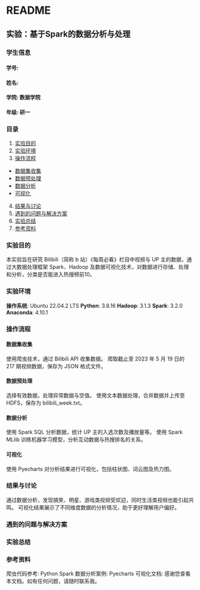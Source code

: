 # README
## 实验：基于Spark的数据分析与处理
### 学生信息
#### **学号**: 
#### **姓名**: 
#### **学院**: 数据学院
#### **年级**: 研一
### 目录
1. [实验目的](#实验目的)
2. [实验环境](#实验环境)
3. [操作流程](#操作流程)
- [数据集收集](#数据集收集)
- [数据预处理](#数据预处理)
- [数据分析](#数据分析)
- [可视化](#可视化)
4. [结果与讨论](#结果与讨论)
5. [遇到的问题与解决方案](#遇到的问题与解决方案)
6. [实验总结](#实验总结)
7. [参考资料](#参考资料)

### 实验目的
本实验旨在研究 Bilibili（简称 b 站）《每周必看》栏目中视频与 UP 主的数据，通过大数据处理框架 Spark、Hadoop 及数据可视化技术，对数据进行存储、处理和分析，分类是否能进入热搜榜前10。

### 实验环境
**操作系统**: Ubuntu 22.04.2 LTS
**Python**: 3.8.16
**Hadoop**: 3.1.3
**Spark**: 3.2.0
**Anaconda**: 4.10.1

### 操作流程
#### 数据集收集
使用爬虫技术，通过 Bilibili API 收集数据。
爬取截止至 2023 年 5 月 19 日的 217 期视频数据，保存为 JSON 格式文件。
#### 数据预处理
选择有效数据，处理异常数据与空值。
使用文本数据处理，合并数据并上传至 HDFS，保存为 bilibili_week.txt。
#### 数据分析
使用 Spark SQL 分析数据，统计 UP 主的入选次数及播放量等。
使用 Spark MLlib 训练机器学习模型，分析互动数据与热搜排名的关系。
#### 可视化
使用 Pyecharts 对分析结果进行可视化，包括柱状图、词云图及热力图。
### 结果与讨论
通过数据分析，发现搞笑、明星、游戏类视频受欢迎，同时生活类视频也能引起共鸣。
可视化结果展示了不同维度数据的分析情况，助于更好理解用户偏好。
### 遇到的问题与解决方案

### 实验总结


### 参考资料
爬虫代码参考: 
Python Spark 数据分析案例: 
Pyecharts 可视化文档: 
感谢您查看本文档。如有任何问题，请随时联系我。
